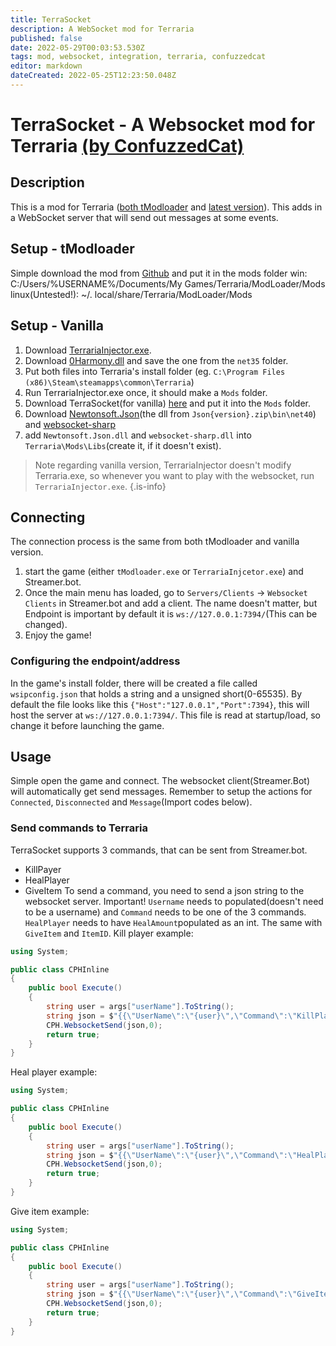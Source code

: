 ```yaml
---
title: TerraSocket
description: A WebSocket mod for Terraria
published: false
date: 2022-05-29T00:03:53.530Z
tags: mod, websocket, integration, terraria, confuzzedcat
editor: markdown
dateCreated: 2022-05-25T12:23:50.048Z
---
```


# TerraSocket - A Websocket mod for Terraria [(by ConfuzzedCat)](https://www.twitch.tv/confuzzedcat)
## Description
This is a mod for Terraria ([both tModloader](https://www.tmodloader.net/) and [latest version](https://terraria.org/)). This adds in a WebSocket server that will send out messages at some events.
## Setup - tModloader
Simple download the mod from [Github](https://github.com/ConfuzzedCat/TerraSocket/releases/latest) and put it in the mods folder 
win: C:/Users/%USERNAME%/Documents/My Games/Terraria/ModLoader/Mods
linux(Untested!): ~/. local/share/Terraria/ModLoader/Mods

## Setup - Vanilla
1. Download [TerrariaInjector.exe](https://github.com/ConfuzzedCat/TerrariaInjector/releases/latest).
2. Download [0Harmony.dll](https://github.com/pardeike/Harmony/releases/latest) and save the one from the `net35` folder.
3. Put both files into Terraria's install folder (eg. `C:\Program Files (x86)\Steam\steamapps\common\Terraria`)
4. Run TerrariaInjector.exe once, it should make a `Mods` folder.
5. Download TerraSocket(for vanilla) [here](https://github.com/ConfuzzedCat/TerrariaInjector.TerraSocket/releases/latest) and put it into the `Mods` folder.
6. Download [Newtonsoft.Json](https://github.com/JamesNK/Newtonsoft.Json/releases/latest)(the dll from `Json{version}.zip\bin\net40`) and [websocket-sharp](https://github.com/ConfuzzedCat/TerrariaInjector.TerraSocket/releases/tag/v1.0.0)
7. add `Newtonsoft.Json.dll` and `websocket-sharp.dll` into `Terraria\Mods\Libs`(create it, if it doesn't exist).
> Note regarding vanilla version, TerrariaInjector doesn't modify Terraria.exe, so whenever you want to play with the websocket, run `TerrariaInjector.exe`.
{.is-info}

## Connecting
The connection process is the same from both tModloader and vanilla version.
1. start the game (either `tModloader.exe` or `TerrariaInjcetor.exe`) and Streamer.bot.
2. Once the main menu has loaded, go to `Servers/Clients` -> `Websocket Clients` in Streamer.bot and add a client. The name doesn't matter, but Endpoint is important by default it is `ws://127.0.0.1:7394/`(This can be changed).
3. Enjoy the game!
### Configuring the endpoint/address
In the game's install folder, there will be created a file called `wsipconfig.json` that holds a string and a unsigned short(0-65535).
By default the file looks like this `{"Host":"127.0.0.1","Port":7394}`, this will host the server at `ws://127.0.0.1:7394/`. This file is read at startup/load, so change it before launching the game.
## Usage
Simple open the game and connect. The websocket client(Streamer.Bot) will automatically get send messages. Remember to setup the actions for `Connected`, `Disconnected` and `Message`(Import codes below).
### Send commands to Terraria
TerraSocket supports 3 commands, that can be sent from Streamer.bot.
- KillPayer
- HealPlayer
- GiveItem
To send a command, you need to send a json string to the websocket server. 
Important! `Username` needs to populated(doesn't need to be a username) and `Command` needs to be one of the 3 commands. `HealPlayer` needs to have `HealAmount`populated as an int. The same with `GiveItem` and `ItemID`.
Kill player example: 
```cs
using System;

public class CPHInline
{
	public bool Execute()
	{
		string user = args["userName"].ToString();
		string json = $"{{\"UserName\":\"{user}\",\"Command\":\"KillPlayer\"}}";
		CPH.WebsocketSend(json,0);
		return true;
	}
}
```
Heal player example:
```cs
using System;

public class CPHInline
{
	public bool Execute()
	{
		string user = args["userName"].ToString();
		string json = $"{{\"UserName\":\"{user}\",\"Command\":\"HealPlayer\", \"HealAmount\":10}}";
		CPH.WebsocketSend(json,0);
		return true;
	}
}
```
Give item example:
```cs
using System;

public class CPHInline
{
	public bool Execute()
	{
		string user = args["userName"].ToString();
		string json = $"{{\"UserName\":\"{user}\",\"Command\":\"GiveItem\", \"GiveItem\":771}}";
		CPH.WebsocketSend(json,0);
		return true;
	}
}
```